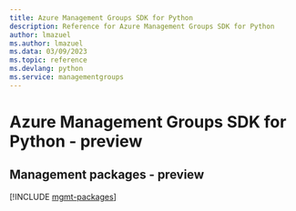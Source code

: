 ```yaml
---
title: Azure Management Groups SDK for Python
description: Reference for Azure Management Groups SDK for Python
author: lmazuel
ms.author: lmazuel
ms.data: 03/09/2023
ms.topic: reference
ms.devlang: python
ms.service: managementgroups
---
```

# Azure Management Groups SDK for Python - preview

## Management packages - preview
[!INCLUDE [mgmt-packages](management-groups-mgmt-index.md)]